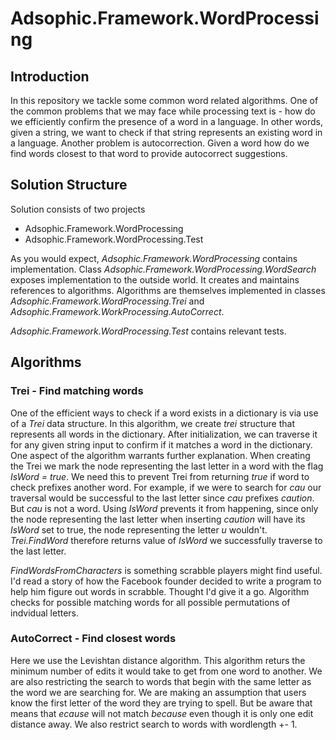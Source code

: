 # Adsophic.Framework.WordProcessing
## Introduction
In this repository we tackle some common word related algorithms. One of the common problems that we may face while processing text is - how do we efficiently confirm the presence of a word in a language. In other words, given a string, we want to check if that string represents an existing word in a language. Another problem is autocorrection. Given a word how do we find words closest to that word to provide autocorrect suggestions. 

## Solution Structure
Solution consists of two projects
- Adsophic.Framework.WordProcessing
- Adsophic.Framework.WordProcessing.Test

As you would expect, *Adsophic.Framework.WordProcessing* contains implementation. Class *Adsophic.Framework.WordProcessing.WordSearch* exposes implementation to the outside world. It creates and maintains references to algorithms. Algorithms are themselves implemented in classes *Adsophic.Framework.WordProcessing.Trei* and *Adsophic.Framework.WorkProcessing.AutoCorrect*.

*Adsophic.Framework.WordProcessing.Test* contains relevant tests.

## Algorithms
### Trei - Find matching words
One of the efficient ways to check if a word exists in a dictionary is via use of a *Trei* data structure. In this algorithm, we create *trei* structure that represents all words in the dictionary. After initialization, we can traverse it for any given string input to confirm if it matches a word in the dictionary. One aspect of the algorithm warrants further explanation. When creating the Trei we mark the node representing the last letter in a word with the flag *IsWord = true*. We need this to prevent Trei from returning *true* if word to check prefixes another word. For example, if we were to search for *cau* our traversal would be successful to the last letter since *cau* prefixes *caution*. But *cau* is not a word. Using *IsWord* prevents it from happening, since only the node representing the last letter when inserting *caution* will have its *IsWord* set to true, the node representing the letter *u* wouldn't. *Trei.FindWord* therefore returns value of *IsWord* we successfully traverse to the last letter. 

*FindWordsFromCharacters* is something scrabble players might find useful. I'd read a story of how the Facebook founder decided to write a program to help him figure out words in scrabble. Thought I'd give it a go. Algorithm checks for possible matching words for all possible permutations of indvidual letters. 

### AutoCorrect - Find closest words
Here we use the Levishtan distance algorithm. This algorithm returs the minimum number of edits it would take to get from one word to another. We are also restricting the search to words that begin with the same letter as the word we are searching for. We are making an assumption that users know the first letter of the word they are trying to spell. But be aware that means that *ecause* will not match *because* even though it is only one edit distance away. We also restrict search to words with wordlength +- 1.  


